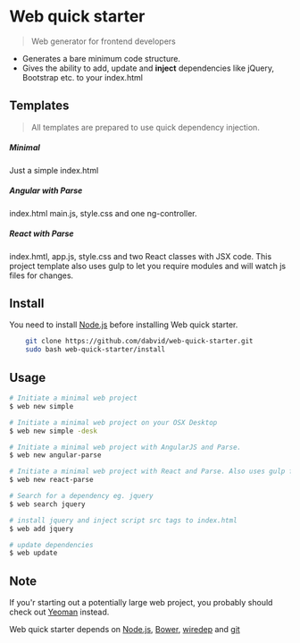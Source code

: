 # Web quick starter

> Web generator for frontend developers


* Generates a bare minimum code structure.
* Gives the ability to add, update and <b>inject</b> dependencies like jQuery, Bootstrap etc. to your index.html


## Templates
> All templates are prepared to use quick dependency injection.

##### Minimal
Just a simple index.html

##### Angular with Parse
index.html main.js, style.css and one ng-controller.

##### React with Parse
index.hmtl, app.js, style.css and two React classes with JSX code.
This project template also uses gulp to let you require modules and will watch js files for changes.

## Install

You need to install [Node.js](http://nodejs.org/) before installing Web quick starter.

```sh
    git clone https://github.com/dabvid/web-quick-starter.git
    sudo bash web-quick-starter/install
```

## Usage

```sh
# Initiate a minimal web project
$ web new simple

# Initiate a minimal web project on your OSX Desktop
$ web new simple -desk

# Initiate a minimal web project with AngularJS and Parse.
$ web new angular-parse

# Initiate a minimal web project with React and Parse. Also uses gulp for watching changes and transforming JSX to Javascript.
$ web new react-parse

# Search for a dependency eg. jquery
$ web search jquery

# install jquery and inject script src tags to index.html
$ web add jquery

# update dependencies
$ web update
```
## Note
If you'r starting out a potentially large web project, you probably should check out [Yeoman](http://yeoman.io/) instead.

Web quick starter depends on [Node.js](http://nodejs.org/), [Bower](http://bower.io), [wiredep](https://github.com/taptapship/wiredep) and [git](http://git-scm.com/)
